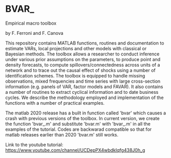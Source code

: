 # BVAR_
 
Empirical macro toolbox

by F. Ferroni and F. Canova

This repository contains MATLAB functions, routines and documentation to estimate VARs, local projections and other models with classical or Bayesian methods. The toolbox allows a researcher to conduct inference under various prior assumptions on the parameters, to produce point and density forecasts, to compute spillovers/connectedness across units of a network and to trace out the causal effect of shocks using a number of identification schemes. The toolbox is equipped to handle missing observations, mixed frequencies and time series with large cross-section information (e.g. panels of VAR, factor models and FAVAR). It also contains a number of routines to extract cyclical information and to date business cycles. We describe the methodology employed and implementation of the functions with a number of practical examples.

The matlab 2020 release has a built in function called 'bvar' which causes a crash with previous versions of the toolbox. In current version, we create the function 'bvar_.m' and substitute 'bvar.m' with 'bvar_.m' in all the examples of the tutorial. Codes are backwarad compatible so that for matlab releases earlier than 2020 'bvar.m' still works. 

Link to the youtube tutorial: https://www.youtube.com/channel/UCDepPX4wbdkIqfg438J0h_g 
